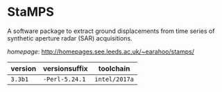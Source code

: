 # StaMPS

A software package to extract ground displacements from time series of synthetic aperture radar  (SAR) acquisitions.

*homepage*: <http://homepages.see.leeds.ac.uk/~earahoo/stamps/>

version | versionsuffix | toolchain
--------|---------------|----------
``3.3b1`` | ``-Perl-5.24.1`` | ``intel/2017a``
